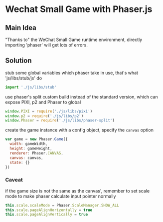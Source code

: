 # Wechat Small Game with Phaser.js

## Main Idea

"Thanks to" the WeChat Small Game runtime environment, directly importing 'phaser' will get lots of errors.

## Solution

stub some global variables which phaser take in use, that's what 'js/libs/stub/js' do

```js
import './js/libs/stub'
```

use phaser's split custom build instead of the standard version, which can expose PIXI, p2 and Phaser to global

```js
window.PIXI = require('./js/libs/pixi')
window.p2 = require('./js/libs/p2')
window.Phaser = require('./js/libs/phaser-split')
```

create the game instance with a config object, specify the `canvas` option

```js
var game = new Phaser.Game({
  width: gameWidth,
  height: gameHeight,
  renderer: Phaser.CANVAS,
  canvas: canvas,
  state: {}
})
```

### Caveat

if the game size is not the same as the canvas', remember to set scale mode to make phaser calculate input pointer normally

```js
this.scale.scaleMode = Phaser.ScaleManager.SHOW_ALL
this.scale.pageAlignHorizontally = true
this.scale.pageAlignVertically = true
```
